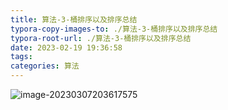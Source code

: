 ```yaml
---
title: 算法-3-桶排序以及排序总结
typora-copy-images-to: ./算法-3-桶排序以及排序总结
typora-root-url: ./算法-3-桶排序以及排序总结
date: 2023-02-19 19:36:58
tags:
categories: 算法
---
```


![image-20230307203617575](/image-20230307203617575.png)

